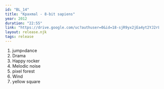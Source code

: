 ```yaml
---
id: "BL_14"
title: "Kpaxmal - 8-bit sapiens"
year: 2012
duration: "22:55"
link: "https://drive.google.com/uc?authuser=0&id=18-sjR9yx2jEa4yt2YJ2rLFjJdGaVRuvb&export=download"
layout: release.njk
tags: release
---
```


01. jump`n`dance
02. Drama
03. Happy rocker
04. Melodic noise
05. pixel forest
06. Wind
07. yellow square